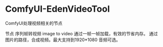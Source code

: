 # ComfyUI-EdenVideoTool
ComfyUI处理视频相关的节点

节点
序列帧转视频 image to video
	通过一帧一帧加载，有效的节省内存。
	通过图片的路径，合成视频。最大支持到1920*1080
	音频可选。
	